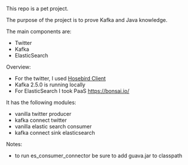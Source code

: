 This repo is a pet project. 

The purpose of the project is to prove Kafka and Java knowledge. 

The main components are:
- Twitter
- Kafka
- ElasticSearch

Overview:
- For the twitter, I used [Hosebird Client](https://github.com/twitter/hbc)
- Kafka 2.5.0 is running locally
- For ElasticSearch I took PaaS https://bonsai.io/ 

It has the following modules:
- vanilla twitter producer
- kafka connect twitter
- vanilla elastic search consumer
- kafka connect sink elasticsearch 

Notes:
* to run es_consumer_connector be sure to add guava.jar to classpath